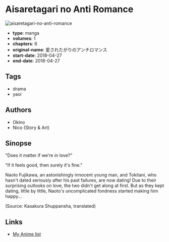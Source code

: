 # Aisaretagari no Anti Romance

![aisaretagari-no-anti-romance](https://cdn.myanimelist.net/images/manga/2/243493.jpg)

-   **type**: manga
-   **volumes**: 1
-   **chapters**: 6
-   **original-name**: 愛されたがりのアンチロマンス
-   **start-date**: 2018-04-27
-   **end-date**: 2018-04-27

## Tags

-   drama
-   yaoi

## Authors

-   Okino
-   Nico (Story & Art)

## Sinopse

"Does it matter if we're in love?"

"If it feels good, then surely it's fine."

Naoto Fujikawa, an astonishingly innocent young man, and Tokitani, who hasn't dated seriously after his past failures, are now dating! Due to their surprising outlooks on love, the two didn't get along at first. But as they kept dating, little by little, Naoto's uncomplicated fondness started making him happy...

(Source: Kasakura Shuppansha, translated)

## Links

-   [My Anime list](https://myanimelist.net/manga/135623/Aisaretagari_no_Anti_Romance)
